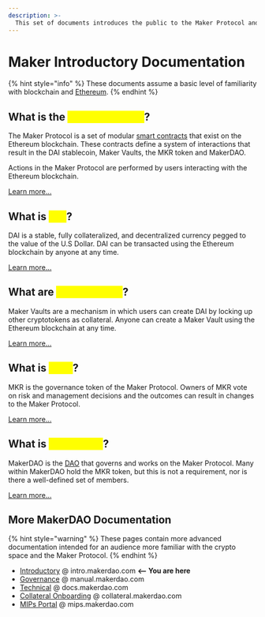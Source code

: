 ```yaml
---
description: >-
  This set of documents introduces the public to the Maker Protocol and its products.
---
```


# Maker Introductory Documentation

{% hint style="info" %}
 These documents assume a basic level of familiarity with blockchain and [Ethereum](https://ethereum.org/en/what-is-ethereum/). 
{% endhint %}

## What is the <mark style="color:yellow;">Maker Protocol</mark>?

The Maker Protocol is a set of modular [smart contracts](https://ethereum.org/en/smart-contracts/) that exist on the Ethereum blockchain. These contracts define a system of interactions that result in the DAI stablecoin, Maker Vaults, the MKR token and MakerDAO. 

Actions in the Maker Protocol are performed by users interacting with the Ethereum blockchain. 

[Learn more...](overview/maker-protocol.md)

## What is <mark style="color:yellow;">DAI</mark>?

DAI is a stable, fully collateralized, and decentralized currency pegged to the value of the U.S Dollar. DAI can be transacted using the Ethereum blockchain by anyone at any time.

[Learn more...](overview/dai.md)

## What are <mark style="color:yellow;">Maker Vaults</mark>?

Maker Vaults are a mechanism in which users can create DAI by locking up other cryptotokens as collateral. Anyone can create a Maker Vault using the Ethereum blockchain at any time.

[Learn more...](overview/vaults.md)

## What is <mark style="color:yellow;">MKR</mark>?

MKR is the governance token of the Maker Protocol. Owners of MKR vote on risk and management decisions and the outcomes can result in changes to the Maker Protocol. 

[Learn more...](overview/mkr.md)

## What is <mark style="color:yellow;">MakerDAO</mark>?

MakerDAO is the [DAO](https://www.investopedia.com/tech/what-dao/) that governs and works on the Maker Protocol. Many within MakerDAO hold the MKR token, but this is not a requirement, nor is there a well-defined set of members.

[Learn more...](overview/makerdao.md)



## More MakerDAO Documentation
{% hint style="warning" %} These pages contain more advanced documentation intended for an audience more familiar with the crypto space and the Maker Protocol. {% endhint %}

* [Introductory](https://intro.makerdao.com) @ intro.makerdao.com **<-- You are here**
* [Governance](https://manual.makerdao.com/) @ manual.makerdao.com 
* [Technical](https://docs.makerdao.com/) @ docs.makerdao.com
* [Collateral Onboarding](https://collateral.makerdao.com/) @ collateral.makerdao.com
* [MIPs Portal](https://mips.makerdao.com/) @ mips.makerdao.com